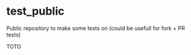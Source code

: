 # test_public
Public repository to make some tests on (could be usefull for fork + PR tests)


TOTO
